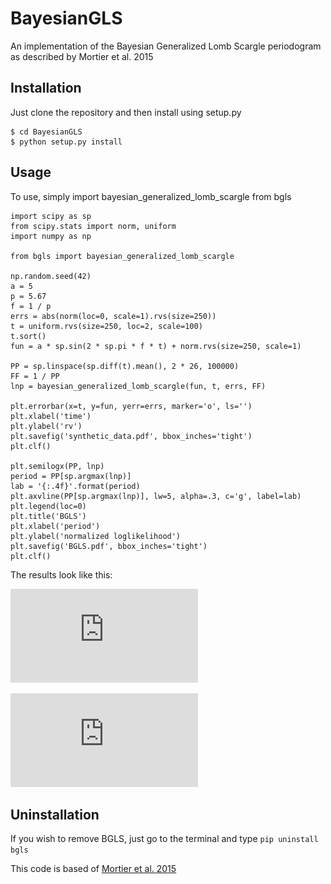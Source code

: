 # BayesianGLS
An implementation of the Bayesian Generalized Lomb Scargle periodogram as described by Mortier et al. 2015

## Installation

Just clone the repository and then install using setup.py

```
$ cd BayesianGLS
$ python setup.py install
```

## Usage

To use, simply import bayesian_generalized_lomb_scargle from bgls

```
import scipy as sp
from scipy.stats import norm, uniform
import numpy as np

from bgls import bayesian_generalized_lomb_scargle

np.random.seed(42)
a = 5
p = 5.67
f = 1 / p
errs = abs(norm(loc=0, scale=1).rvs(size=250))
t = uniform.rvs(size=250, loc=2, scale=100)
t.sort()
fun = a * sp.sin(2 * sp.pi * f * t) + norm.rvs(size=250, scale=1)

PP = sp.linspace(sp.diff(t).mean(), 2 * 26, 100000)
FF = 1 / PP
lnp = bayesian_generalized_lomb_scargle(fun, t, errs, FF)

plt.errorbar(x=t, y=fun, yerr=errs, marker='o', ls='')
plt.xlabel('time')
plt.ylabel('rv')
plt.savefig('synthetic_data.pdf', bbox_inches='tight')
plt.clf()

plt.semilogx(PP, lnp)
period = PP[sp.argmax(lnp)]
lab = '{:.4f}'.format(period)
plt.axvline(PP[sp.argmax(lnp)], lw=5, alpha=.3, c='g', label=lab)
plt.legend(loc=0)
plt.title('BGLS')
plt.xlabel('period')
plt.ylabel('normalized loglikelihood')
plt.savefig('BGLS.pdf', bbox_inches='tight')
plt.clf()
```

The results look like this:

![alt text](https://github.com/jvines/BayesianGLS/blob/master/src/images/synthetic_data.pdf "Synthetic data")

![alt text](https://github.com/jvines/BayesianGLS/blob/master/src/images/BGLS.pdf "BGLS")

## Uninstallation

If you wish to remove BGLS, just go to the terminal and type `pip uninstall bgls`

This code is based of [Mortier et al. 2015](https://arxiv.org/abs/1412.0467)